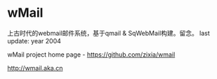 # wMail
上古时代的webmail邮件系统，基于qmail & SqWebMail构建。留念。
last update: year 2004

wMail project home page - https://github.com/zixia/wmail

http://wmail.aka.cn
